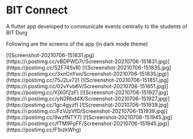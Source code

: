 # BIT Connect

A flutter app developed to communicate events centrally to the students of BIT Durg 


Following are the screens of the app (in dark mode theme)

<table>

  <tr>
    [![Screenshot-20210706-151831.jpg](https://i.postimg.cc/vBDPWD7r/Screenshot-20210706-151831.jpg)](https://postimg.cc/S2F74SvR)
    [![Screenshot-20210706-151835.jpg](https://i.postimg.cc/3xnCnYxn/Screenshot-20210706-151835.jpg)](https://postimg.cc/75J2Lv72)
    [![Screenshot-20210706-151851.jpg](https://i.postimg.cc/02vYvb6V/Screenshot-20210706-151851.jpg)](https://postimg.cc/YjXGf2zF)
  </tr>
   <tr>
    [![Screenshot-20210706-151927.jpg](https://i.postimg.cc/yN2Rbd4X/Screenshot-20210706-151927.jpg)](https://postimg.cc/1gc4gyzf)
    [![Screenshot-20210706-151939.jpg](https://i.postimg.cc/FzVJzVfD/Screenshot-20210706-151939.jpg)](https://postimg.cc/9wzfNTY7)
    [![Screenshot-20210706-151945.jpg](https://i.postimg.cc/fTM9FpFF/Screenshot-20210706-151945.jpg)](https://postimg.cc/F1nzkWhg)
  </tr>
 </table>













